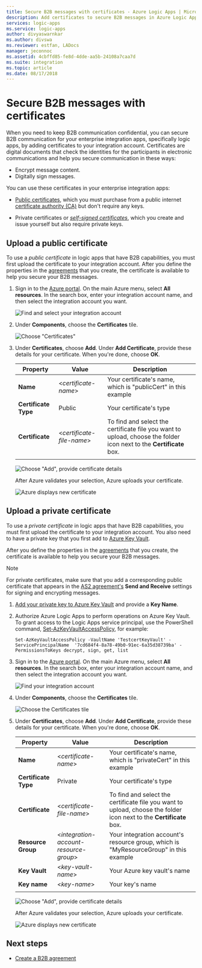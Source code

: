 ```yaml
---
title: Secure B2B messages with certificates - Azure Logic Apps | Microsoft Docs
description: Add certificates to secure B2B messages in Azure Logic Apps with the Enterprise Integration Pack 
services: logic-apps
ms.service: logic-apps
author: divyaswarnkar
ms.author: divswa
ms.reviewer: estfan, LADocs
manager: jeconnoc
ms.assetid: 4cbffd85-fe8d-4dde-aa5b-24108a7caa7d
ms.suite: integration
ms.topic: article
ms.date: 08/17/2018
---
```


# Secure B2B messages with certificates

When you need to keep B2B communication confidential, 
you can secure B2B communication for your enterprise integration apps, 
specifically logic apps, by adding certificates to your integration account. 
Certificates are digital documents that check the identities for 
the participants in electronic communications and help you 
secure communication in these ways:

* Encrypt message content.
* Digitally sign messages. 

You can use these certificates in your enterprise integration apps:

* [Public certificates](https://en.wikipedia.org/wiki/Public_key_certificate), 
which you must purchase from a public internet 
[certificate authority (CA)](https://en.wikipedia.org/wiki/Certificate_authority) 
but don't require any keys. 

* Private certificates or [*self-signed certificates*](https://en.wikipedia.org/wiki/Self-signed_certificate), 
which you create and issue yourself but also require private keys. 

## Upload a public certificate

To use a *public certificate* in logic apps that have B2B capabilities, 
you must first upload the certificate to your integration account. 
After you define the properties in the 
[agreements](logic-apps-enterprise-integration-agreements.md) that you create, 
the certificate is available to help you secure your B2B messages.

1. Sign in to the [Azure portal](https://portal.azure.com). 
On the main Azure menu, select **All resources**. 
In the search box, enter your integration account name, 
and then select the integration account you want.

   ![Find and select your integration account](media/logic-apps-enterprise-integration-certificates/select-integration-account.png)  

2. Under **Components**, choose the **Certificates** tile.

   ![Choose "Certificates"](media/logic-apps-enterprise-integration-certificates/add-certificates.png)

3. Under **Certificates**, choose **Add**. Under **Add Certificate**, 
provide these details for your certificate. When you're done, choose **OK**.

   | Property | Value | Description | 
   |----------|-------|-------------|
   | **Name** | <*certificate-name*> | Your certificate's name, which is "publicCert" in this example | 
   | **Certificate Type** | Public | Your certificate's type |
   | **Certificate** | <*certificate-file-name*> | To find and select the certificate file you want to upload, choose the folder icon next to the **Certificate** box. |
   ||||

   ![Choose "Add", provide certificate details](media/logic-apps-enterprise-integration-certificates/public-certificate-details.png)

   After Azure validates your selection, 
   Azure uploads your certificate.

   ![Azure displays new certificate](media/logic-apps-enterprise-integration-certificates/new-public-certificate.png) 

## Upload a private certificate

To use a *private certificate* in logic apps that have B2B capabilities, 
you must first upload the certificate to your integration account. 
You also need to have a private key that you first add to 
[Azure Key Vault](../key-vault/key-vault-get-started.md). 

After you define the properties in the 
[agreements](logic-apps-enterprise-integration-agreements.md) that you create, 
the certificate is available to help you secure your B2B messages.

> [!NOTE]
> For private certificates, make sure that you add a corresponding 
> public certificate that appears in the 
> [AS2 agreement's](logic-apps-enterprise-integration-as2.md) **Send and Receive** settings 
> for signing and encrypting messages.

1. [Add your private key to Azure Key Vault](../key-vault/key-vault-get-started.md#add) 
and provide a **Key Name**.
   
2. Authorize Azure Logic Apps to perform operations on Azure Key Vault. 
To grant access to the Logic Apps service principal, use the PowerShell command, 
[Set-AzKeyVaultAccessPolicy](https://docs.microsoft.com/powershell/module/az.keyvault/set-azkeyvaultaccesspolicy), 
for example:

   `Set-AzKeyVaultAccessPolicy -VaultName 'TestcertKeyVault' -ServicePrincipalName 
   '7cd684f4-8a78-49b0-91ec-6a35d38739ba' -PermissionsToKeys decrypt, sign, get, list`
 
3. Sign in to the [Azure portal](https://portal.azure.com). 
On the main Azure menu, select **All resources**. 
In the search box, enter your integration account name, 
and then select the integration account you want.

   ![Find your integration account](media/logic-apps-enterprise-integration-certificates/select-integration-account.png) 

4. Under **Components**, choose the **Certificates** tile.  

   ![Choose the Certificates tile](media/logic-apps-enterprise-integration-certificates/add-certificates.png)

5. Under **Certificates**, choose **Add**. Under **Add Certificate**, 
provide these details for your certificate. When you're done, choose **OK**.

   | Property | Value | Description | 
   |----------|-------|-------------|
   | **Name** | <*certificate-name*> | Your certificate's name, which is "privateCert" in this example | 
   | **Certificate Type** | Private | Your certificate's type |
   | **Certificate** | <*certificate-file-name*> | To find and select the certificate file you want to upload, choose the folder icon next to the **Certificate** box. | 
   | **Resource Group** | <*integration-account-resource-group*> | Your integration account's resource group, which is "MyResourceGroup" in this example | 
   | **Key Vault** | <*key-vault-name*> | Your Azure key vault's name |
   | **Key name** | <*key-name*> | Your key's name |
   ||||

   ![Choose "Add", provide certificate details](media/logic-apps-enterprise-integration-certificates/private-certificate-details.png)

   After Azure validates your selection, Azure uploads your certificate.

   ![Azure displays new certificate](media/logic-apps-enterprise-integration-certificates/new-private-certificate.png) 

## Next steps

* [Create a B2B agreement](logic-apps-enterprise-integration-agreements.md)
